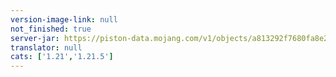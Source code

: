 ```yaml
---
version-image-link: null
not_finished: true
server-jar: https://piston-data.mojang.com/v1/objects/a813292f7680fa8e2c3514d9a55773badcee2dc9/server.jar
translator: null
cats: ['1.21','1.21.5']
---
```

